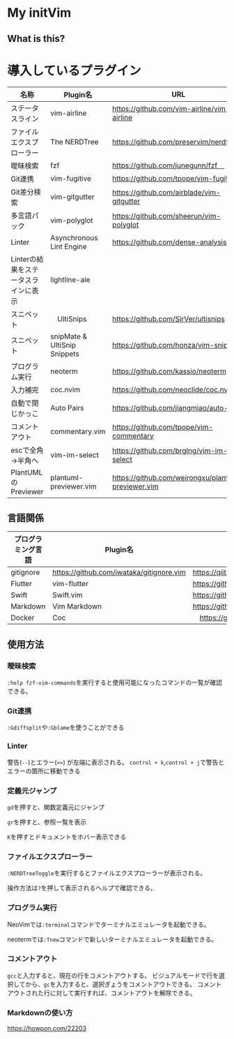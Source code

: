 # My initVim
## What is this?


# 導入しているプラグイン

| 名称 | Plugin名 | URL |
| ---- | -------- | --- |
|ステータスライン | vim-airline  | https://github.com/vim-airline/vim-airline |
|ファイルエクスプローラー|The NERDTree|https://github.com/preservim/nerdtree|
|曖昧検索|fzf|https://github.com/junegunn/fzf　
|Git連携|vim-fugitive|https://github.com/tpope/vim-fugitive
|Git差分検索|vim-gitgutter|https://github.com/airblade/vim-gitgutter
|多言語パック|vim-polyglot|https://github.com/sheerun/vim-polyglot
|Linter | Asynchronous Lint Engine |https://github.com/dense-analysis/ale
|Linterの結果をステータスラインに表示| lightline-ale |
|スニペット|　UltiSnips | https://github.com/SirVer/ultisnips
|スニペット| snipMate & UltiSnip Snippets | https://github.com/honza/vim-snippets
|プログラム実行|neoterm|https://github.com/kassio/neoterm
|入力補完|coc.nvim|https://github.com/neoclide/coc.nvim
|自動で閉じかっこ|Auto Pairs|https://github.com/jiangmiao/auto-pairs
|コメントアウト|commentary.vim|https://github.com/tpope/vim-commentary
|escで全角→半角へ|vim-im-select|https://github.com/brglng/vim-im-select
|PlantUMLのPreviewer|plantuml-previewer.vim|https://github.com/weirongxu/plantuml-previewer.vim

## 言語関係
| プログラミング言語 | Plugin名 | URL |
| ---- | -------- | --- |
|gitignore|https://github.com/iwataka/gitignore.vim|https://qiita.com/iwataka/items/016dfe7e86e3dee5b15a
|Flutter|vim-flutter|https://github.com/thosakwe/vim-flutter
|Swift|Swift.vim|https://github.com/keith/swift.vim
|Markdown|Vim Markdown|https://github.com/preservim/vim-markdown
|Docker|Coc　|　https://github.com/josa42/coc-docker |


## 使用方法
### 曖昧検索
`:help fzf-vim-commands`を実行すると使用可能になったコマンドの一覧が確認できる。

### Git連携
`:Gdiffsplit`や`:Gblame`を使うことができる

### Linter
警告(`--`)とエラー(`>>`) が左端に表示される。
`control + k`,`control + j`で警告とエラーの箇所に移動できる

### 定義元ジャンプ
`gd`を押すと、関数定義元にジャンプ

`gr`を押すと、参照一覧を表示

`K`を押すとドキュメントをホバー表示できる

### ファイルエクスプローラー
`:NERDTreeToggle`を実行するとファイルエクスプローラーが表示される。

操作方法は`?`を押して表示されるヘルプで確認できる。

### プログラム実行
NeoVimでは`:terminal`コマンドでターミナルエミュレータを起動できる。

neotermでは`:Tnew`コマンドで新しいターミナルエミュレータを起動できる。

### コメントアウト
`gcc`と入力すると、現在の行をコメントアウトする。
ビジュアルモードで行を選択してから、`gc`を入力すると、選択ぎょうをコメントアウトできる。
コメントアウトされた行に対して実行すれば、コメントアウトを解除できる。

### Markdownの使い方
https://howpon.com/22203
